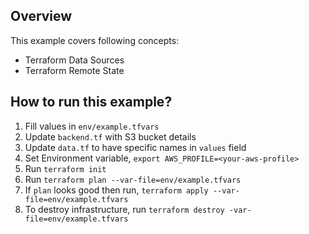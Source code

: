 ## Overview
This example covers following concepts:
*  Terraform Data Sources
*  Terraform Remote State

## How to run this example?

1. Fill values in `env/example.tfvars`
2. Update `backend.tf` with S3 bucket details
3. Update `data.tf` to have specific names in `values` field
3. Set Environment variable, `export AWS_PROFILE=<your-aws-profile>`
4. Run `terraform init`
5. Run `terraform plan --var-file=env/example.tfvars`
6. If `plan` looks good then run, `terraform apply --var-file=env/example.tfvars`
7. To destroy infrastructure, run `terraform destroy -var-file=env/example.tfvars`

